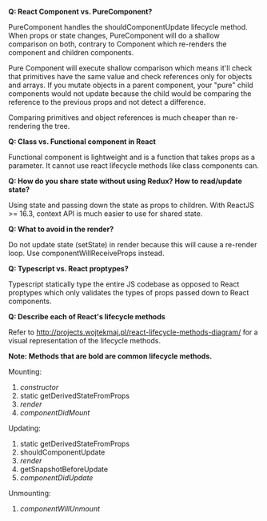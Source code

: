 **Q: React Component vs. PureComponent?**

PureComponent handles the shouldComponentUpdate lifecycle method. When props or state changes, PureComponent will do a shallow comparison on both, 
contrary to Component which re-renders the component and children components.

Pure Component will execute shallow comparison which means it'll check that primitives have the same value and check references only for objects 
and arrays. If you mutate objects in a parent component, your "pure" child components would not update because the child would be comparing the 
reference to the previous props and not detect a difference.

Comparing primitives and object references is much cheaper than re-rendering the tree.

**Q: Class vs. Functional component in React**

Functional component is lightweight and is a function that takes props as a parameter. It cannot use react lifecycle methods like class components can.

**Q: How do you share state without using Redux? How to read/update state?**

Using state and passing down the state as props to children. With ReactJS >= 16.3, context API is much easier to use for shared state.

**Q: What to avoid in the render?**

Do not update state (setState) in render because this will cause a re-render loop. Use componentWillReceiveProps instead.

**Q: Typescript vs. React proptypes?**

Typescript statically type the entire JS codebase as opposed to React proptypes which only validates the types of props passed down to React components.

**Q: Describe each of React's lifecycle methods**

Refer to http://projects.wojtekmaj.pl/react-lifecycle-methods-diagram/ for a visual representation of the lifecycle methods.

**Note: Methods that are bold are common lifecycle methods.**

Mounting:
  1. *constructor*
  2. static getDerivedStateFromProps
  3. *render*
  4. *componentDidMount*

Updating:
  1. static getDerivedStateFromProps
  2. shouldComponentUpdate
  3. *render*
  4. getSnapshotBeforeUpdate
  5. *componentDidUpdate*

Unmounting:
  1. *componentWillUnmount*

